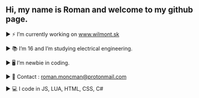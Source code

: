 ## Hi, my name is Roman and welcome to my github page.

► ⚡️ I’m currently working on www.wilmont.sk

► 📚 I’m 16 and I’m studying electrical engineering.

► 🖥️ I’m newbie in coding.

► 📧 Contact : roman.moncman@protonmail.com

► 💻 I code in JS, LUA, HTML, CSS, C#
